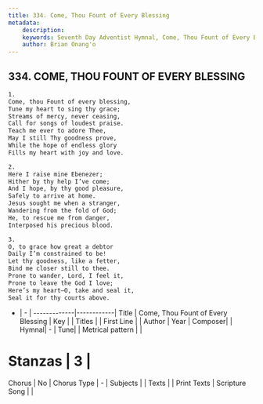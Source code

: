 ```yaml
---
title: 334. Come, Thou Fount of Every Blessing
metadata:
    description: 
    keywords: Seventh Day Adventist Hymnal, Come, Thou Fount of Every Blessing, , 
    author: Brian Onang'o
---
```



## 334. COME, THOU FOUNT OF EVERY BLESSING

```txt
1.
Come, thou Fount of every blessing,
Tune my heart to sing thy grace;
Streams of mercy, never ceasing,
Call for songs of loudest praise.
Teach me ever to adore Thee,
May I still Thy goodness prove,
While the hope of endless glory
Fills my heart with joy and love.

2.
Here I raise mine Ebenezer;
Hither by thy help I’ve come;
And I hope, by thy good pleasure,
Safely to arrive at home.
Jesus sought me when a stranger,
Wandering from the fold of God;
He, to rescue me from danger,
Interposed his precious blood.

3.
O, to grace how great a debtor
Daily I’m constrained to be!
Let thy goodness, like a fetter,
Bind me closer still to thee.
Prone to wander, Lord, I feel it,
Prone to leave the God I love;
Here’s my heart–O, take and seal it,
Seal it for thy courts above.
```

- |   -  |
-------------|------------|
Title | Come, Thou Fount of Every Blessing |
Key |  |
Titles |  |
First Line |  |
Author | 
Year | 
Composer|  |
Hymnal|  - |
Tune|  |
Metrical pattern | |
# Stanzas | 3 |
Chorus | No |
Chorus Type | - |
Subjects |  |
Texts |  |
Print Texts | 
Scripture Song |  |
  

